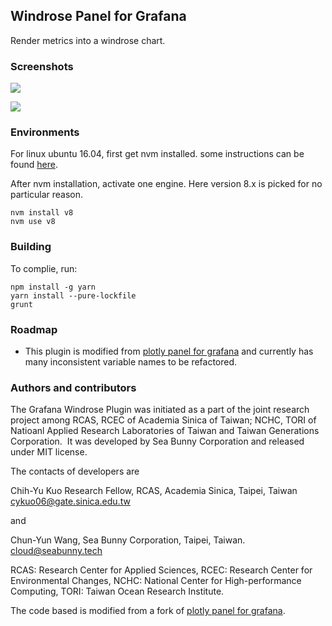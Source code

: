 ## Windrose Panel for Grafana

Render metrics into a windrose chart.

### Screenshots

![](https://i.imgur.com/ADjvKwA.png)

![](https://i.imgur.com/HXLgwLB.png)

### Environments

For linux ubuntu 16.04, first get nvm installed. some instructions can be found [here](https://www.digitalocean.com/community/tutorials/how-to-install-node-js-on-ubuntu-16-04).

After nvm installation, activate one engine. Here version 8.x is picked for no particular reason.

```
nvm install v8
nvm use v8
```

### Building

To complie, run:

```
npm install -g yarn
yarn install --pure-lockfile
grunt
```

### Roadmap

* This plugin is modified from [plotly panel for grafana](https://github.com/NatelEnergy/grafana-plotly-panel) and currently has many inconsistent variable names to be refactored.

### Authors and contributors

The Grafana Windrose Plugin was initiated as a part of the joint research project among RCAS, RCEC of Academia Sinica of Taiwan; NCHC, TORI of Natioanl Applied Research Laboratories of Taiwan and Taiwan Generations Corporation.  It was developed by Sea Bunny Corporation and released under MIT license.

The contacts of developers are

Chih-Yu Kuo
Research Fellow,
RCAS, Academia Sinica,
Taipei, Taiwan
cykuo06@gate.sinica.edu.tw

and

Chun-Yun Wang,
Sea Bunny Corporation,
Taipei, Taiwan.
cloud@seabunny.tech

RCAS: Research Center for Applied Sciences, RCEC: Research Center for Environmental Changes, NCHC: National Center for High-performance Computing, TORI: Taiwan Ocean Research Institute.

The code based is modified from a fork of [plotly panel for grafana](https://github.com/NatelEnergy/grafana-plotly-panel).
